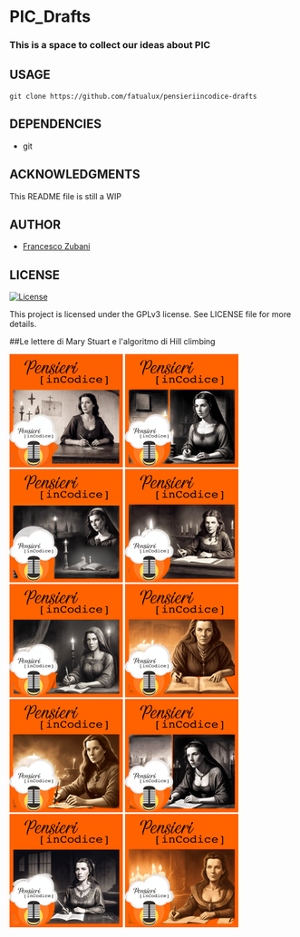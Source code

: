 # PIC_Drafts

### This is a space to collect our ideas about PIC

## USAGE

```
git clone https://github.com/fatualux/pensieriincodice-drafts
```

## DEPENDENCIES

- git

## ACKNOWLEDGMENTS

This README file is still a WIP

## AUTHOR

- [Francesco Zubani](https://www.linkedin.com/in/francesco-zubani-5957081a6/)

## LICENSE

[![License](https://img.shields.io/badge/License-GPL%20v3-blue.svg)](http://www.gnu.org/licenses/gpl-3.0)

This project is licensed under the GPLv3 license.
See LICENSE file for more details.

##Le lettere di Mary Stuart e l'algoritmo di Hill climbing

<div class="gallery">
  <a href="images/PIC120_01.png"><img class="thumbnail" src="thumbs/PIC120_01.png" alt="PIC120_01"></a>
  <a href="images/PIC120_02.png"><img class="thumbnail" src="thumbs/PIC120_02.png" alt="PIC120_02"></a>
  <a href="images/PIC120_03.png"><img class="thumbnail" src="thumbs/PIC120_03.png" alt="PIC120_03"></a>
  <a href="images/PIC120_04.png"><img class="thumbnail" src="thumbs/PIC120_04.png" alt="PIC120_04"></a>
  <a href="images/PIC120_05.png"><img class="thumbnail" src="thumbs/PIC120_05.png" alt="PIC120_05"></a>
  <a href="images/PIC120_06.png"><img class="thumbnail" src="thumbs/PIC120_06.png" alt="PIC120_06"></a>
  <a href="images/PIC120_07.png"><img class="thumbnail" src="thumbs/PIC120_07.png" alt="PIC120_07"></a>
  <a href="images/PIC120_08.png"><img class="thumbnail" src="thumbs/PIC120_08.png" alt="PIC120_08"></a>
  <a href="images/PIC120_09.png"><img class="thumbnail" src="thumbs/PIC120_09.png" alt="PIC120_09"></a>
  <a href="images/PIC120_10.png"><img class="thumbnail" src="thumbs/PIC120_10.png" alt="PIC120_10"></a>
</div>
</body>
</html>
